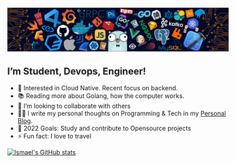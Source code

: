 ![](header_.png)

<!-- ### Hi there, I’m Aboubakar Ismael <img src="https://raw.githubusercontent.com/MartinHeinz/MartinHeinz/master/wave.gif" width="10px"> -->
## I’m Student, Devops, Engineer!
- 🔭 Interested in Cloud Native. Recent focus on backend.
- 📚 Reading more about Golang, how the computer works.
- 👯 I’m looking to collaborate with others
- ✍🏻 I write my personal thoughts on Programming & Tech in my [Personal Blog](https://ismael16.netlify.app/).
- 🥅 2022 Goals: Study and contribute to Opensource projects
- ⚡ Fun fact: I love to travel

[![Ismael's GitHub stats](https://github-readme-stats.vercel.app/api?username=aboubakarismael16&theme=react&show_icons=false)](https://github.com/aboubakarismael16)
